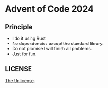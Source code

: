 # Advent of Code 2024

## Principle

- I do it using Rust.
- No dependencies except the standard library.
- Do not promise I will finish all problems.
- Just for fun.

## LICENSE

[The Unlicense](https://spdx.org/licenses/Unlicense.html).
